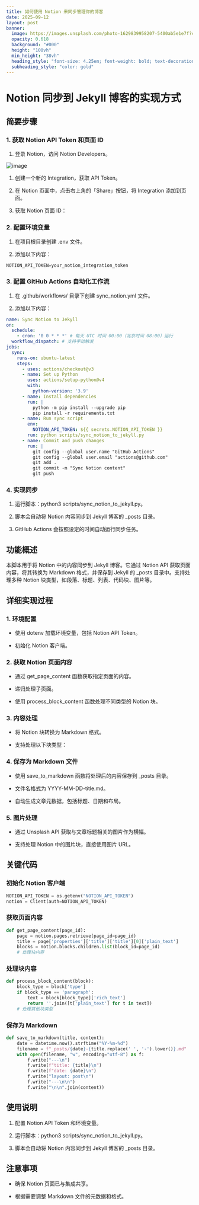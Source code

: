 ```yaml
---
title: 如何使用 Notion 来同步管理你的博客
date: 2025-09-12
layout: post
banner:
  image: https://images.unsplash.com/photo-1629839958207-5400ab5e1e7f?crop=entropy&cs=tinysrgb&fit=max&fm=jpg&ixid=M3w2OTIwMzJ8MHwxfHJhbmRvbXx8fHx8fHx8fDE3NTc2ODY3NTV8&ixlib=rb-4.1.0&q=80&w=1080
  opacity: 0.618
  background: "#000"
  height: "100vh"
  min_height: "38vh"
  heading_style: "font-size: 4.25em; font-weight: bold; text-decoration: underline"
  subheading_style: "color: gold"
---
```


# Notion 同步到 Jekyll 博客的实现方式

## 简要步骤

### 1. 获取 Notion API Token 和页面 ID

1. 登录 Notion，访问 Notion Developers。

![image](https://prod-files-secure.s3.us-west-2.amazonaws.com/a7a0cc5a-89b9-4cda-8686-1fba0ca52f40/d19c1afe-dea5-4312-9333-786b0ba83054/image.png?X-Amz-Algorithm=AWS4-HMAC-SHA256&X-Amz-Content-Sha256=UNSIGNED-PAYLOAD&X-Amz-Credential=ASIAZI2LB466STLCDA4E%2F20250912%2Fus-west-2%2Fs3%2Faws4_request&X-Amz-Date=20250912T141915Z&X-Amz-Expires=3600&X-Amz-Security-Token=IQoJb3JpZ2luX2VjELX%2F%2F%2F%2F%2F%2F%2F%2F%2F%2FwEaCXVzLXdlc3QtMiJGMEQCIFTo1NrySaS%2FAW9eyyPZB4zzULbcEE%2FyEJs%2BdJO4%2BfjqAiBEe0HS9wfZMQ66WmPdYZ6HHamzcYAedBDpCMw066aXwSr%2FAwguEAAaDDYzNzQyMzE4MzgwNSIMVUkXmBYo%2BBL0lnMYKtwD29as1BUgyIPkxcQRMt0SlDTxPXa2ocpGItbJ4yML2m06spjSt6xXAqVhd%2BnY6Rx9YVJo593sOX%2Bea9ifN9SeErPogGu%2Bc4JMjpCrKdkVRuMrzt9ehSGVeXbEWEm0PEj%2FRfHVjdqArDfQXnBwd1Q6pJ98%2B14neam%2B5269%2Fj90L5jtIMxuOUu5GdXE1Jnacb5p59CYFIVi%2Bltv8pxhAh1pG6zCUOlTvFkncAZDYE9ux1jw0FZtOQ6cnlm69r6MBlaRx9UD4cQ2KPCbTzkgDlSawdmVGArguVq075%2BSebtRAuDiA2QKV1X%2FZ4r%2FUA6SKGg4tCgsKqfDnValEN4c%2B7JGZBFVNZ1kIKVEslz49IbRMT4W50pvCL6qlRXu3miOt37eOZXx5CYjUWwh6XxaZEoAUjOB3%2Bnb9w1PqnwNA6kn3FQ9YcWHLZ4sucBvL4GWpDYa6quzL6bi5yDLbpogvDG4c8r6oXJOU5lflucLDqvOrgfXlIj3YG4gCbgn1yVzoqsdkn5ayf00esdWeQG%2BWYVWt4r9%2BRb5Vj4jdb%2BwnshBqvL%2F0zLbJT5K4zLbBvJ4JudEefVNNEU1aDLRLZmVcX%2Ftq7t4hPIwNwoOAhT0rcukoukbjyrOCN%2BjMZDbGxswxLiQxgY6pgFNcnzjdbIJZLty7j%2BglLtFllGEwD6M4pThdv7sud910f0X7ny%2FhtsBLLbGNdZh%2B5eRdvUc%2BBgs3kF3DOuql0wr%2FlROT62BW%2F3FE8s4b1eERVIslRQMxtqRZy9%2FqebkuQt4QG9q1G9CSvwNo4S%2BG965YSzIirABSSYuZXiUYf3J2oy63K58lP4RcY%2BWBewKjZ5npI54Aloju01kipwgv4pSAEhfOlDI&X-Amz-Signature=54bf863ee3d3c8c23caf669b03b181b71056509fc8293a8f56ba5f3d65c7a348&X-Amz-SignedHeaders=host&x-amz-checksum-mode=ENABLED&x-id=GetObject)

1. 创建一个新的 Integration，获取 API Token。

1. 在 Notion 页面中，点击右上角的「Share」按钮，将 Integration 添加到页面。

1. 获取 Notion 页面 ID：


### 2. 配置环境变量

1. 在项目根目录创建 .env 文件。

1. 添加以下内容：

```javascript
NOTION_API_TOKEN=your_notion_integration_token
```

### 3. 配置 GitHub Actions 自动化工作流

1. 在 .github/workflows/ 目录下创建 sync_notion.yml 文件。

1. 添加以下内容：

```yaml
name: Sync Notion to Jekyll
on:
  schedule:
    - cron: '0 0 * * *' # 每天 UTC 时间 00:00（北京时间 08:00）运行
  workflow_dispatch: # 支持手动触发
jobs:
  sync:
    runs-on: ubuntu-latest
    steps:
      - uses: actions/checkout@v3
      - name: Set up Python
        uses: actions/setup-python@v4
        with:
          python-version: '3.9'
      - name: Install dependencies
        run: |
          python -m pip install --upgrade pip
          pip install -r requirements.txt
      - name: Run sync script
        env:
          NOTION_API_TOKEN: ${{ secrets.NOTION_API_TOKEN }}
        run: python scripts/sync_notion_to_jekyll.py
      - name: Commit and push changes
        run: |
          git config --global user.name "GitHub Actions"
          git config --global user.email "actions@github.com"
          git add .
          git commit -m "Sync Notion content"
          git push
```

### 4. 实现同步

1. 运行脚本：python3 scripts/sync_notion_to_jekyll.py。

1. 脚本会自动将 Notion 内容同步到 Jekyll 博客的 _posts 目录。

1. GitHub Actions 会按照设定的时间自动运行同步任务。

## 功能概述

本脚本用于将 Notion 中的内容同步到 Jekyll 博客。它通过 Notion API 获取页面内容，将其转换为 Markdown 格式，并保存到 Jekyll 的 _posts 目录中。支持处理多种 Notion 块类型，如段落、标题、列表、代码块、图片等。

## 详细实现过程

### 1. 环境配置

- 使用 dotenv 加载环境变量，包括 Notion API Token。

- 初始化 Notion 客户端。

### 2. 获取 Notion 页面内容

- 通过 get_page_content 函数获取指定页面的内容。

- 递归处理子页面。

- 使用 process_block_content 函数处理不同类型的 Notion 块。

### 3. 内容处理

- 将 Notion 块转换为 Markdown 格式。

- 支持处理以下块类型：


### 4. 保存为 Markdown 文件

- 使用 save_to_markdown 函数将处理后的内容保存到 _posts 目录。

- 文件名格式为 YYYY-MM-DD-title.md。

- 自动生成文章元数据，包括标题、日期和布局。

### 5. 图片处理

- 通过 Unsplash API 获取与文章标题相关的图片作为横幅。

- 支持处理 Notion 中的图片块，直接使用图片 URL。

## 关键代码

### 初始化 Notion 客户端

```python
NOTION_API_TOKEN = os.getenv("NOTION_API_TOKEN")
notion = Client(auth=NOTION_API_TOKEN)
```

### 获取页面内容

```python
def get_page_content(page_id):
    page = notion.pages.retrieve(page_id=page_id)
    title = page['properties']['title']['title'][0]['plain_text']
    blocks = notion.blocks.children.list(block_id=page_id)
    # 处理块内容
```

### 处理块内容

```python
def process_block_content(block):
    block_type = block['type']
    if block_type == 'paragraph':
        text = block[block_type]['rich_text']
        return ''.join([t['plain_text'] for t in text])
    # 处理其他块类型
```

### 保存为 Markdown

```python
def save_to_markdown(title, content):
    date = datetime.now().strftime("%Y-%m-%d")
    filename = f"_posts/{date}-{title.replace(' ', '-').lower()}.md"
    with open(filename, "w", encoding="utf-8") as f:
        f.write("---\n")
        f.write(f"title: {title}\n")
        f.write(f"date: {date}\n")
        f.write("layout: post\n")
        f.write("---\n\n")
        f.write("\n\n".join(content))
```

## 使用说明

1. 配置 Notion API Token 和环境变量。

1. 运行脚本：python3 scripts/sync_notion_to_jekyll.py。

1. 脚本会自动将 Notion 内容同步到 Jekyll 博客的 _posts 目录。

## 注意事项

- 确保 Notion 页面已与集成共享。

- 根据需要调整 Markdown 文件的元数据和格式。